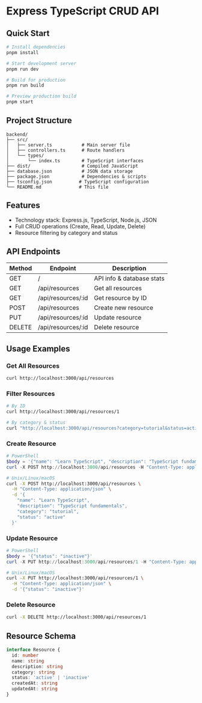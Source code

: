 # Express TypeScript CRUD API

## Quick Start

```bash
# Install dependencies
pnpm install

# Start development server
pnpm run dev

# Build for production
pnpm run build

# Preview production build
pnpm start
```

## Project Structure

```
backend/
├── src/
│   ├── server.ts           # Main server file
│   ├── controllers.ts      # Route handlers
│   └── types/
│       └── index.ts        # TypeScript interfaces
├── dist/                   # Compiled JavaScript
├── database.json           # JSON data storage
├── package.json            # Dependencies & scripts
├── tsconfig.json          # TypeScript configuration
└── README.md              # This file
```

## Features

- Technology stack: Express.js, TypeScript, Node.js, JSON
- Full CRUD operations (Create, Read, Update, Delete)
- Resource filtering by category and status

## API Endpoints

| Method | Endpoint           | Description               |
| ------ | ------------------ | ------------------------- |
| GET    | /                  | API info & database stats |
| GET    | /api/resources     | Get all resources         |
| GET    | /api/resources/:id | Get resource by ID        |
| POST   | /api/resources     | Create new resource       |
| PUT    | /api/resources/:id | Update resource           |
| DELETE | /api/resources/:id | Delete resource           |

## Usage Examples

### Get All Resources

```bash
curl http://localhost:3000/api/resources
```

### Filter Resources

```bash
# By ID
curl http://localhost:3000/api/resources/1

# By category & status
curl "http://localhost:3000/api/resources?category=tutorial&status=active"
```

### Create Resource

```powershell
# PowerShell
$body = '{"name": "Learn TypeScript", "description": "TypeScript fundamentals", "category": "tutorial", "status": "active"}'
curl -X POST http://localhost:3000/api/resources -H "Content-Type: application/json" -d $body
```

```bash
# Unix/Linux/macOS
curl -X POST http://localhost:3000/api/resources \
  -H "Content-Type: application/json" \
  -d '{
    "name": "Learn TypeScript",
    "description": "TypeScript fundamentals",
    "category": "tutorial",
    "status": "active"
  }'
```

### Update Resource

```powershell
# PowerShell
$body = '{"status": "inactive"}'
curl -X PUT http://localhost:3000/api/resources/1 -H "Content-Type: application/json" -d $body
```

```bash
# Unix/Linux/macOS
curl -X PUT http://localhost:3000/api/resources/1 \
  -H "Content-Type: application/json" \
  -d '{"status": "inactive"}'
```

### Delete Resource

```bash
curl -X DELETE http://localhost:3000/api/resources/1
```

## Resource Schema

```typescript
interface Resource {
  id: number
  name: string
  description: string
  category: string
  status: 'active' | 'inactive'
  createdAt: string
  updatedAt: string
}
```
